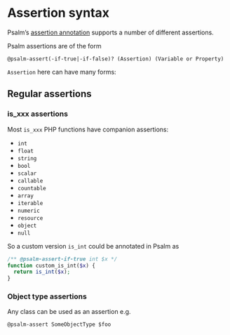 # Assertion syntax

Psalm’s [assertion annotation](supported_annotations.md/#psalm-assert-psalm-assert-if-true-and-psalm-assert-if-false) supports a number of different assertions.

Psalm assertions are of the form

`@psalm-assert(-if-true|-if-false)? (Assertion) (Variable or Property)`

`Assertion` here can have many forms:

## Regular assertions

### is_xxx assertions

Most `is_xxx` PHP functions have companion assertions:
- `int`
- `float`
- `string`
- `bool`
- `scalar`
- `callable`
- `countable`
- `array`
- `iterable`
- `numeric`
- `resource`
- `object`
- `null`

So a custom version `is_int` could be annotated in Psalm as

```php
/** @psalm-assert-if-true int $x */
function custom_is_int($x) {
  return is_int($x);
}
```

### Object type assertions

Any class can be used as an assertion e.g.

`@psalm-assert SomeObjectType $foo` 

